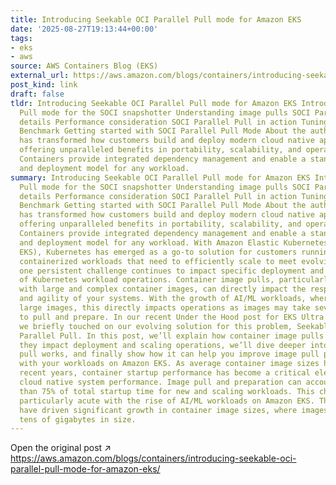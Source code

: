 ```yaml
---
title: Introducing Seekable OCI Parallel Pull mode for Amazon EKS
date: '2025-08-27T19:13:44+00:00'
tags:
- eks
- aws
source: AWS Containers Blog (EKS)
external_url: https://aws.amazon.com/blogs/containers/introducing-seekable-oci-parallel-pull-mode-for-amazon-eks/
post_kind: link
draft: false
tldr: Introducing Seekable OCI Parallel Pull mode for Amazon EKS Introducing Parallel
  Pull mode for the SOCI snapshotter Understanding image pulls SOCI Parallel Pull
  details Performance consideration SOCI Parallel Pull in action Tuning configuration
  Benchmark Getting started with SOCI Parallel Pull Mode About the authors Containerization
  has transformed how customers build and deploy modern cloud native applications,
  offering unparalleled benefits in portability, scalability, and operational efficiency.
  Containers provide integrated dependency management and enable a standard distribution
  and deployment model for any workload.
summary: Introducing Seekable OCI Parallel Pull mode for Amazon EKS Introducing Parallel
  Pull mode for the SOCI snapshotter Understanding image pulls SOCI Parallel Pull
  details Performance consideration SOCI Parallel Pull in action Tuning configuration
  Benchmark Getting started with SOCI Parallel Pull Mode About the authors Containerization
  has transformed how customers build and deploy modern cloud native applications,
  offering unparalleled benefits in portability, scalability, and operational efficiency.
  Containers provide integrated dependency management and enable a standard distribution
  and deployment model for any workload. With Amazon Elastic Kubernetes Service (Amazon
  EKS), Kubernetes has emerged as a go-to solution for customers running large-scale
  containerized workloads that need to efficiently scale to meet evolving needs. However,
  one persistent challenge continues to impact specific deployment and scaling aspects
  of Kubernetes workload operations. Container image pulls, particularly when working
  with large and complex container images, can directly impact the responsiveness
  and agility of your systems. With the growth of AI/ML workloads, where we see particularly
  large images, this directly impacts operations as images may take several minutes
  to pull and prepare. In our recent Under the Hood post for EKS Ultra Scale Clusters,
  we briefly touched on our evolving solution for this problem, Seekable OCI (SOCI)
  Parallel Pull. In this post, we’ll explain how container image pulls work and how
  they impact deployment and scaling operations, we’ll dive deeper into how SOCI parallel
  pull works, and finally show how it can help you improve image pull performance
  with your workloads on Amazon EKS. As average container image sizes have grown in
  recent years, container startup performance has become a critical element of modern
  cloud native system performance. Image pull and preparation can account for more
  than 75% of total startup time for new and scaling workloads. This challenge is
  particularly acute with the rise of AI/ML workloads on Amazon EKS. These workloads
  have driven significant growth in container image sizes, where images are commonly
  tens of gigabytes in size.
---
```

Open the original post ↗ https://aws.amazon.com/blogs/containers/introducing-seekable-oci-parallel-pull-mode-for-amazon-eks/
